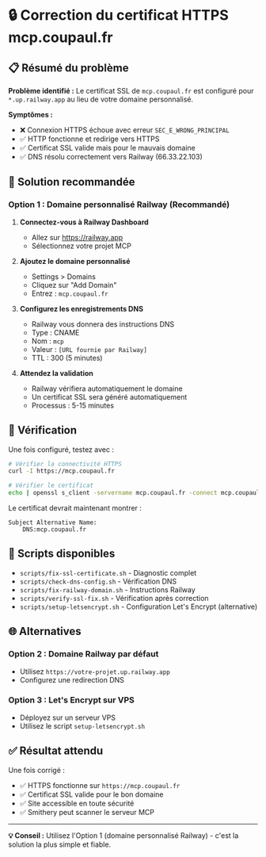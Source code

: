 # 🔒 Correction du certificat HTTPS mcp.coupaul.fr

## 📋 Résumé du problème

**Problème identifié :** Le certificat SSL de `mcp.coupaul.fr` est configuré pour `*.up.railway.app` au lieu de votre domaine personnalisé.

**Symptômes :**
- ❌ Connexion HTTPS échoue avec erreur `SEC_E_WRONG_PRINCIPAL`
- ✅ HTTP fonctionne et redirige vers HTTPS
- ✅ Certificat SSL valide mais pour le mauvais domaine
- ✅ DNS résolu correctement vers Railway (66.33.22.103)

## 🔧 Solution recommandée

### Option 1 : Domaine personnalisé Railway (Recommandé)

1. **Connectez-vous à Railway Dashboard**
   - Allez sur https://railway.app
   - Sélectionnez votre projet MCP

2. **Ajoutez le domaine personnalisé**
   - Settings > Domains
   - Cliquez sur "Add Domain"
   - Entrez : `mcp.coupaul.fr`

3. **Configurez les enregistrements DNS**
   - Railway vous donnera des instructions DNS
   - Type : CNAME
   - Nom : `mcp`
   - Valeur : `[URL fournie par Railway]`
   - TTL : 300 (5 minutes)

4. **Attendez la validation**
   - Railway vérifiera automatiquement le domaine
   - Un certificat SSL sera généré automatiquement
   - Processus : 5-15 minutes

## 🧪 Vérification

Une fois configuré, testez avec :

```bash
# Vérifier la connectivité HTTPS
curl -I https://mcp.coupaul.fr

# Vérifier le certificat
echo | openssl s_client -servername mcp.coupaul.fr -connect mcp.coupaul.fr:443 2>/dev/null | openssl x509 -noout -text | grep -A 1 "Subject Alternative Name"
```

Le certificat devrait maintenant montrer :
```
Subject Alternative Name: 
    DNS:mcp.coupaul.fr
```

## 📁 Scripts disponibles

- `scripts/fix-ssl-certificate.sh` - Diagnostic complet
- `scripts/check-dns-config.sh` - Vérification DNS
- `scripts/fix-railway-domain.sh` - Instructions Railway
- `scripts/verify-ssl-fix.sh` - Vérification après correction
- `scripts/setup-letsencrypt.sh` - Configuration Let's Encrypt (alternative)

## 🌐 Alternatives

### Option 2 : Domaine Railway par défaut
- Utilisez `https://votre-projet.up.railway.app`
- Configurez une redirection DNS

### Option 3 : Let's Encrypt sur VPS
- Déployez sur un serveur VPS
- Utilisez le script `setup-letsencrypt.sh`

## ✅ Résultat attendu

Une fois corrigé :
- ✅ HTTPS fonctionne sur `https://mcp.coupaul.fr`
- ✅ Certificat SSL valide pour le bon domaine
- ✅ Site accessible en toute sécurité
- ✅ Smithery peut scanner le serveur MCP

---

**💡 Conseil :** Utilisez l'Option 1 (domaine personnalisé Railway) - c'est la solution la plus simple et fiable.
